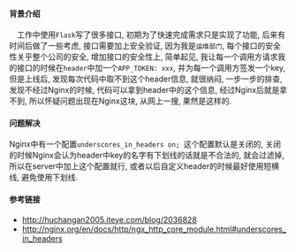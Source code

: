 #### 背景介绍

&emsp;工作中使用`Flask`写了很多接口, 初期为了快速完成需求只是实现了功能, 后来有时间后做了一些考虑, 接口需要加上安全验证, 因为我是`运维部门`, 每个接口的安全性关乎整个公司的安全, 增加接口的安全性上, 简单起见, 我让每一个调用方请求我的接口的时候在`header`中加一个`APP_TOKEN: xxx`, 并为每一个调用方签发一个key, 但是上线后, 发现每次代码中取不到这个header信息, 就很纳闷, 一步一步的排查, 发现不经过Nginx的时候, 代码可以拿到header中的这个信息, 经过Nginx后就是拿不到, 所以怀疑问题出现在Nginx这块, 从网上一搜, 果然是这样的.

#### 问题解决

Nginx中有一个配置`underscores_in_headers on; `这个配置默认是关闭的, 关闭的时候Nginx会认为header中key的名字有下划线的话就是不合法的, 就会过滤掉, 所以在server中加上这个配置就行, 或者以后自定义header的时候最好使用短横线, 避免使用下划线.

#### 参考链接

* http://huchangan2005.iteye.com/blog/2036828
* http://nginx.org/en/docs/http/ngx_http_core_module.html#underscores_in_headers